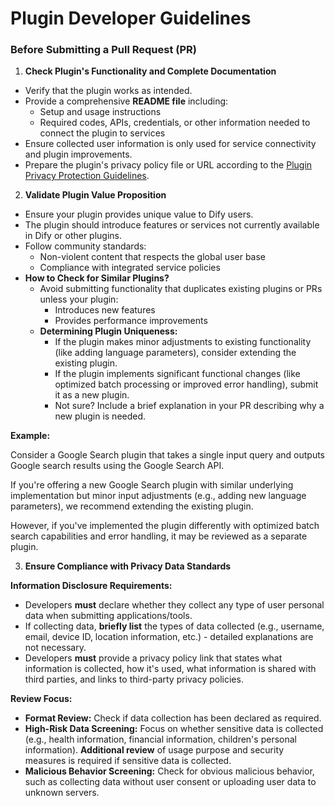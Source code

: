 # Plugin Developer Guidelines

### Before Submitting a Pull Request (PR)

1. **Check Plugin's Functionality and Complete Documentation**

* Verify that the plugin works as intended.
* Provide a comprehensive **README file** including:
  * Setup and usage instructions
  * Required codes, APIs, credentials, or other information needed to connect the plugin to services
* Ensure collected user information is only used for service connectivity and plugin improvements.
* Prepare the plugin's privacy policy file or URL according to the [Plugin Privacy Protection Guidelines](plugin-developer-guidelines.md).

2. **Validate Plugin Value Proposition**

* Ensure your plugin provides unique value to Dify users.
* The plugin should introduce features or services not currently available in Dify or other plugins.
* Follow community standards:
  * Non-violent content that respects the global user base
  * Compliance with integrated service policies
* **How to Check for Similar Plugins?**
  * Avoid submitting functionality that duplicates existing plugins or PRs unless your plugin:
    * Introduces new features
    * Provides performance improvements
  * **Determining Plugin Uniqueness:**
    * If the plugin makes minor adjustments to existing functionality (like adding language parameters), consider extending the existing plugin.
    * If the plugin implements significant functional changes (like optimized batch processing or improved error handling), submit it as a new plugin.
    * Not sure? Include a brief explanation in your PR describing why a new plugin is needed.

**Example:**

Consider a Google Search plugin that takes a single input query and outputs Google search results using the Google Search API.

If you're offering a new Google Search plugin with similar underlying implementation but minor input adjustments (e.g., adding new language parameters), we recommend extending the existing plugin.

However, if you've implemented the plugin differently with optimized batch search capabilities and error handling, it may be reviewed as a separate plugin.


3. **Ensure Compliance with Privacy Data Standards**

**Information Disclosure Requirements:**

* Developers **must** declare whether they collect any type of user personal data when submitting applications/tools.
* If collecting data, **briefly list** the types of data collected (e.g., username, email, device ID, location information, etc.) - detailed explanations are not necessary.
* Developers **must** provide a privacy policy link that states what information is collected, how it's used, what information is shared with third parties, and links to third-party privacy policies.

**Review Focus:**

* **Format Review:** Check if data collection has been declared as required.
* **High-Risk Data Screening:** Focus on whether sensitive data is collected (e.g., health information, financial information, children's personal information). **Additional review** of usage purpose and security measures is required if sensitive data is collected.
* **Malicious Behavior Screening:** Check for obvious malicious behavior, such as collecting data without user consent or uploading user data to unknown servers.
